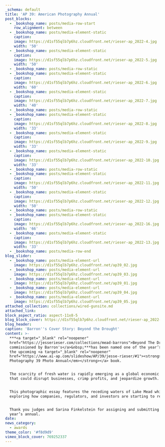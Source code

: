 ```yaml
---
_schema: default
title: 'AP 39: American Photography Annual'
post_blocks:
  - _bookshop_name: posts/media-row-start
    row_alignment: between
  - _bookshop_name: posts/media-element-static
    caption:
    image: https://d1sf55qlb7p6hz.cloudfront.net/rieser-ap_2022-4.jpg
    width: '50'
  - _bookshop_name: posts/media-element-static
    caption:
    image: https://d1sf55qlb7p6hz.cloudfront.net/rieser-ap_2022-5.jpg
    width: '50'
  - _bookshop_name: posts/media-row-static
  - _bookshop_name: posts/media-element-static
    caption:
    image: https://d1sf55qlb7p6hz.cloudfront.net/rieser-ap_2022-6.jpg
    width: '60'
  - _bookshop_name: posts/media-element-static
    caption:
    image: https://d1sf55qlb7p6hz.cloudfront.net/rieser-ap_2022-7.jpg
    width: '40'
  - _bookshop_name: posts/media-row-static
  - _bookshop_name: posts/media-element-static
    caption:
    image: https://d1sf55qlb7p6hz.cloudfront.net/rieser-ap_2022-8.jpg
    width: '33'
  - _bookshop_name: posts/media-element-static
    caption:
    image: https://d1sf55qlb7p6hz.cloudfront.net/rieser-ap_2022-9.jpg
    width: '33'
  - _bookshop_name: posts/media-element-static
    caption:
    image: https://d1sf55qlb7p6hz.cloudfront.net/rieser-ap_2022-10.jpg
    width: '33'
  - _bookshop_name: posts/media-row-static
  - _bookshop_name: posts/media-element-static
    caption:
    image: https://d1sf55qlb7p6hz.cloudfront.net/rieser-ap_2022-11.jpg
    width: '50'
  - _bookshop_name: posts/media-element-static
    caption:
    image: https://d1sf55qlb7p6hz.cloudfront.net/rieser-ap_2022-12.jpg
    width: '50'
  - _bookshop_name: posts/media-row-static
  - _bookshop_name: posts/media-element-static
    caption:
    image: https://d1sf55qlb7p6hz.cloudfront.net/rieser-ap_2022-16.jpg
    width: '66'
  - _bookshop_name: posts/media-element-static
    caption:
    image: https://d1sf55qlb7p6hz.cloudfront.net/rieser-ap_2022-13.jpg
    width: '33'
  - _bookshop_name: posts/media-row-end
blog_slider:
  - _bookshop_name: posts/media-element-url
    image: https://d1sf55qlb7p6hz.cloudfront.net/ap39_02.jpg
  - _bookshop_name: posts/media-element-url
    image: https://d1sf55qlb7p6hz.cloudfront.net/ap39_03.jpg
  - _bookshop_name: posts/media-element-url
    image: https://d1sf55qlb7p6hz.cloudfront.net/ap39_01.jpg
  - _bookshop_name: posts/media-element-url
    image: https://d1sf55qlb7p6hz.cloudfront.net/ap39_04.jpg
  - _bookshop_name: posts/media-element-url
    image: https://d1sf55qlb7p6hz.cloudfront.net/ap39_05.jpg
attached_collection: collections/wired-gunsite.md
attached_link:
block_aspect_ratio: aspect-11x8-5
blog_block_cover: https://d1sf55qlb7p6hz.cloudfront.net/rieser-ap_2022-1.jpg
blog_header:
caption: 'Barron''s Cover Story: Beyond the Drought'
content: >-
  ***<a target="_blank" rel="noopener"
  href="https://jesserieser.com/collections/mead-barrons">Beyond The Drought
  commissioned by Barron's</a>&nbsp;***has been named one of the year’s best in
  the upcoming <a target="_blank" rel="noopener"
  href="https://www.ai-ap.com/slideshow/AP/39/jesse-rieser/#1"><strong><em>American
  Photography 39 Photo Annual</em></strong></a> book.


  The scarcity of fresh water is rapidly emerging as a global economic threat
  that could disrupt businesses, crimp profits, and jeopardize growth.⁠


  This photographic essay features the receding waters of Lake Mead while
  exploring how companies, regulators, and investors are starting to react.


  Thank you judges and Sarina Finkelstein for assigning and submitting to this
  year’s annual. ⁠
date:
news_category:
  - awards
theme_color: '#f8d9d9'
vimeo_block_cover: 769252337
---
```

